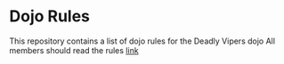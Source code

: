 
Dojo Rules
==========

This repository contains a list of dojo rules for the Deadly Vipers dojo
All members should read the rules
[link](https://github.com/deadlyvipers)
